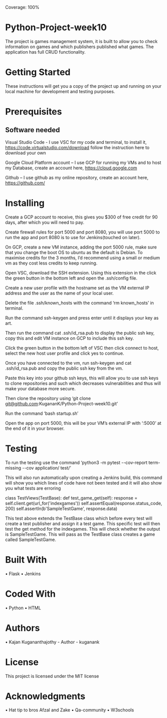 Coverage: 100%
# Python-Project-week10
The project is games management system, it is built to allow you to check information on games and which publishers published what games. The application has full CRUD functionality. 

# Getting Started
These instructions will get you a copy of the project up and running on your local machine for development and testing purposes. 

# Prerequisites
## Software needed
Visual Studio Code - I use VSC for my code and terminal, to install it,  https://code.virtualstudio.com/download follow the instruction here to download your own

Google Cloud Platform account – I use GCP for running my VMs and to host my Database, create an account here, https://cloud.google.com

Github – I use github as my online repository, create an account here, https://github.com/


# Installing
Create a GCP account to receive, this gives you $300 of free credit for 90 days, after which you will need to pay.

Create firewall rules for port 5000 and port  8080, you will use port 5000 to run the app and port 8080 is to use for Jenkins(touched on later).

On GCP, create a new VM instance, adding the port 5000 rule, make sure that you change the boot OS to ubuntu as the default is Debian. To maximise credits for the 3 months, I’d recommend using a small or medium vm as they cost less credits to keep running.

Open VSC, download the SSH extension. Using this extension in the click the green button in the bottom left and open the .ssh/config file.

Create a new user profile with the hostname set as the VM external IP address and the user as the name of your local user.

Delete the file .ssh/known_hosts with the command ‘rm known_hosts’ in terminal.

Run the command ssh-keygen and press enter until it displays your key as art.

Then run the command cat .ssh/id_rsa.pub to display the public ssh key, copy this and edit VM instance on GCP to include this ssh key.

Click the green button in the bottom left of VSC then click connect to host, select the new host user profile and click yes to continue.

Once you have connected to the vm, run ssh-keygen and cat .ssh/id_rsa.pub and copy the public ssh key from the vm.

Paste this key into your github ssh keys, this will allow you to use ssh keys to clone repositories and such which decreases vulnerabilities and thus will make your database more secure.

Then clone the repository using ‘git clone git@github.com:KugananK/Python-Project-week10.git’

Run the command ‘bash startup.sh’

Open the app on port 5000, this will be your VM’s external IP with ‘:5000’ at the end of it in your browser.

# Testing
To run the testing use the command ‘python3 -m pytest --cov-report term-missing --cov application/ test/’

This will also run automatically upon creating a Jenkins build, this command will show you which lines of code have not been tested and it will also show you what tests are erroring

class TestViews(TestBase):
    def test_game_get(self):
        response = self.client.get(url_for('indexgames'))
        self.assertEqual(response.status_code, 200)
        self.assertIn(b'SampleTestGame', response.data)

This test above extends the TestBase class which before every test will create a test publisher and assign it a test game. This specific test will then test the get method for the indexgames. This will check whether the output is SampleTestGame. This will pass as the TestBase class creates a game called SampleTestGame.

# Built With

•	Flask
•	Jenkins
# Coded With

•	Python
•	HTML
# Authors

•	Kajan Kugananthajothy - Author - kuganank
# License

This project is licensed under the MIT license
 
# Acknowledgments

•	Hat tip to bros Afzal and Zake
•	Qa-community
•	W3schools
